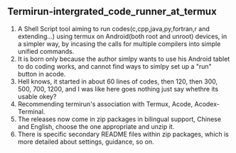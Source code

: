 ## Termirun-intergrated_code_runner_at_termux
1. A Shell Script tool aiming to run codes(c,cpp,java,py,fortran,r and extending...) using termux on Android(both root and unroot) devices, in a simpler way, by incasing the calls for multiple compilers into simple unified commands.
2. It is born only because the author simlpy wants to use his Android tablet to do coding works, and cannot find ways to simlpy set up a "run" button in acode.
3. Hell knows, it started in about 60 lines of codes, then 120, then 300, 500, 700, 1200, and I was like here goes nothing just say whethre its usable okey?
4. Recommending termirun's association with Termux, Acode, Acodex-Terminal.
5. The releases now come in zip packages in bilingual support, Chinese and English, choose the one appropriate and unzip it.
6. There is specific secondary README files within zip packages, which is more detailed about settings, guidance, so on.
